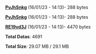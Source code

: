 [**PvJhSnkg**](/data/PvJhSnkg.txt) (16/01/23 - 14:13)- 288 bytes

[**PvJhSnkg**](/data/PvJhSnkg.txt) (16/01/23 - 14:13)- 288 bytes

[**RE19vd3J**](/data/RE19vd3J.txt) (16/01/23 - 14:13)- 4470 bytes

**Total Datas**: 4691

**Total Size**: 29.07 MB / 29.1 MB